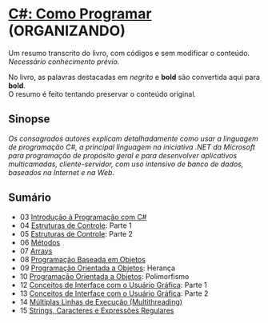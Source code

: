 # [C#: Como Programar](https://www.amazon.com.br/C-como-programar-Harvey-Deitel/dp/8534614598) (ORGANIZANDO)

Um resumo transcrito do livro, com códigos e sem modificar o conteúdo.\
*Necessário conhecimento prévio.*

No livro, as palavras destacadas em *negrito* e **bold** são convertida aqui para **bold**.\
O resumo é feito tentando preservar o conteúdo original.

## Sinopse

*Os consagrados autores explicam detalhadamente como usar a linguagem de programação C#,
a principal linguagem na iniciativa .NET da Microsoft para programação de propósito geral
e para desenvolver aplicativos multicamadas, cliente-servidor, com uso intensivo de
banco de dados, baseados na Internet e na Web.*

## Sumário

- 03 [Introdução à Programação com C#](./Codes/03/03.md)
- 04 [Estruturas de Controle](./Codes/04/04.md): Parte 1
- 05 [Estruturas de Controle](./Codes/05/05.md): Parte 2
- 06 [Métodos](./Codes/06/06.md)
- 07 [Arrays](./Codes/07/07.md)
- 08 [Programação Baseada em Objetos](./Codes/08/08.md)
- 09 [Programação Orientada a Objetos](./Codes/09/09.md): Herança
- 10 [Programação Orientada a Objetos](./Codes/10/10.md): Polimorfismo
- 12 [Conceitos de Interface com o Usuário Gráfica](./Codes/12/12.md): Parte 1
- 13 [Conceitos de Interface com o Usuário Gráfica](./Codes/13/13.md): Parte 2
- 14 [Múltiplas Linhas de Execução (Multithreading)](./Codes/14/14.md)
- 15 [Strings, Caracteres e Expressões Regulares](./Codes/15/15.md)
